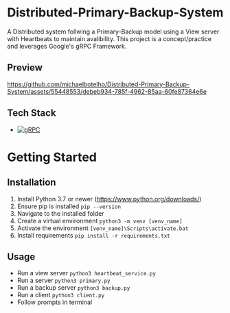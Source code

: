 # Distributed-Primary-Backup-System
 A Distributed system follwing a Primary-Backup model using a View server with Heartbeats to maintain avalibility. This project is a concept/practice and leverages Google's gRPC Framework.  

## Preview
https://github.com/michaelbotelho/Distributed-Primary-Backup-System/assets/55448553/debeb934-785f-4962-85aa-60fe87364e6e

## Tech Stack
 * <a href='https://grpc.io/' target="_blank"><img alt='gRPC' src='https://img.shields.io/badge/gRPC-100000?style=for-the-badge&logo=gRPC&logoColor=244C5A&labelColor=244C5A&color=244C5A'/></a>


# Getting Started
## Installation
 1. Install Python 3.7 or newer (https://www.python.org/downloads/)
 2. Ensure pip is installed ```pip --version```
 3. Navigate to the installed folder
 4. Create a virtual environment ```python3 -m venv [venv_name]```
 5. Activate the environment ```[venv_name]\Scripts\activate.bat```
 6. Install requirements ```pip install -r requirements.txt```

## Usage
 - Run a view server ```python3 heartbeat_service.py```
 - Run a server ```python3 primary.py```
 - Run a backup server ```python3 backup.py```
 - Run a client ```python3 client.py```
 - Follow prompts in terminal
